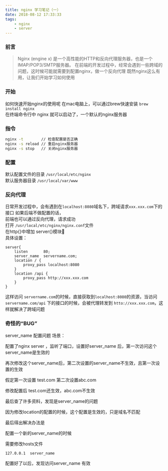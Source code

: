 ```yaml
---
title: nginx 学习笔记（一）
date: 2018-08-12 17:33:33
tags:
    - nginx
    - server
---
```

### 前言
>Nginx (engine x) 是一个高性能的HTTP和反向代理服务器，也是一个IMAP/POP3/SMTP服务器。
在前端的开发过程中，经常会遇到一些跨域的问题，这时候可能就需要到配置nginx，做一个反向代理
既然nginx这么有用，让我们开始学习如何使用
### 开始
如何快速开始nginx的使用呢
在mac电脑上，可以通过brew快速安装 `brew install nginx`  
在终端命令行中 nginx 就可以启动了，一个默认的nginx服务器

### 指令
```bash
nginx -t        // 检查配置是否正确
nginx -s reload // 重启nginx服务器
nginx -s stop   // 关闭nginx服务器
```

### 配置
默认配置文件的目录  `/usr/local/etc/nginx`  
默认服务器目录 `/usr/local/var/www`


### 反向代理
日常开发过程中，会有遇到在`localhost:8080`域名下，跨域请求`xxx.xxx.com`下的接口
如果后端不做配置的话，  
前端也可以通过反向代理，请求成功  
打开 `/usr/local/etc/nginx/nginx.conf`文件  
在http{}中增加 server{}模块  
具体设置：
```
server{
    listen       80;
    server_name  servername.com;
    location / {
        proxy_pass localhost:8080
    }
    location /api {
        proxy_pass http://xxx.xxx.com
    }
}
```
这样访问 `servername.com`的时候，直接获取到`localhost:8080`的资源，当访问`servername.com/api` 下的接口的时候，会被代理转发到 `htto://xxx.xxx.com`，这样就解决了跨域问题

### 奇怪的“BUG”
server_name 配置问题
场景：

配置了nginx server ，监听了端口，设置好server_name 后，第一次访问这个server_name是生效的

再次修改这个server_name后，第二次设置的server_name不生效，且第一次设置的生效

假定第一次设置 test.com 第二次设置abc.com

修改配置后 test.com还生效，abc.com不生效

最后查了许多资料，发现是server_name的问题

因为修改location的配置的时候，这个配置是生效的，只是域名不匹配

最后得出解决办法是

配置一个新的server_name的时候

需要修改hosts文件

`127.0.0.1  server_name`

配置好了以后，发现访问server_name 有效

